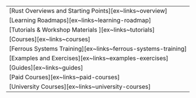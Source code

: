 ||
|--------|
| [Rust Overviews and Starting Points][ex~links~overview] |
| [Learning Roadmaps][ex~links~learning-roadmap] |
| [Tutorials & Workshop Materials ][ex~links~tutorials] |
| [Courses][ex~links~courses] |
| [Ferrous Systems Training][ex~links~ferrous-systems-training] |
| [Examples and Exercises][ex~links~examples-exercises] |
| [Guides][ex~links~guides] |
| [Paid Courses][ex~links~paid-courses] |
| [University Courses][ex~links~university-courses] |
